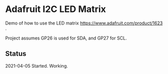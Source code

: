 # Adafruit I2C LED Matrix

Demo of how to use the LED matrix https://www.adafruit.com/product/1623 . 

Project assumes GP26 is used for SDA, and GP27 for SCL.


## Status

2021-04-05 Started. Working.

